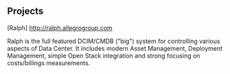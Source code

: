 ## Projects

[Ralph] http://ralph.allegrogroup.com

Ralph is the full featured DCIM/CMDB ("big") system for controlling various aspects of Data Center. It includes modern Asset Management, Deployment Management, simple Open Stack integration and strong focusing on costs/billings measurements.

